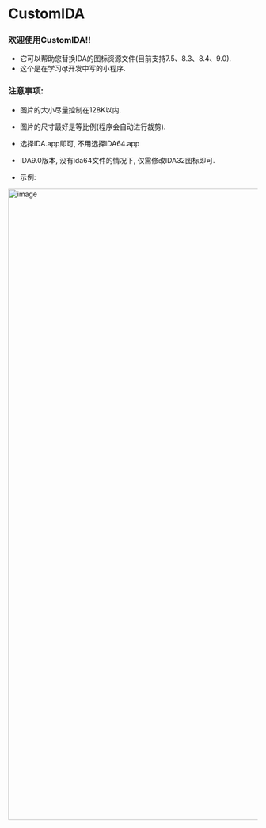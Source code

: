 # CustomIDA
### 欢迎使用CustomIDA!!
- 它可以帮助您替换IDA的图标资源文件(目前支持7.5、8.3、8.4、9.0).
- 这个是在学习qt开发中写的小程序.
### 注意事项:
 - 图片的大小尽量控制在128K以内.
 - 图片的尺寸最好是等比例(程序会自动进行裁剪).
 - 选择IDA.app即可, 不用选择IDA64.app
 - IDA9.0版本, 没有ida64文件的情况下, 仅需修改IDA32图标即可.

- 示例:
<img width="1276" alt="image" src="https://github.com/yywz1999/CustomIDA/assets/35799450/f9063d97-74f0-443b-a886-fc9190f1834f">
